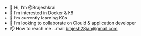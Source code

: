 - 👋 Hi, I’m @Brajeshkrai
- 👀 I’m interested in Docker & K8 
- 🌱 I’m currently learning K8s
- 💞️ I’m looking to collaborate on Clould & application developer
- 📫 How to reach me ...mail brajesh28jan@gmail.com

<!---
Brajeshkrai/Brajeshkrai is a ✨ special ✨ repository because its `README.md` (this file) appears on your GitHub profile.
You can click the Preview link to take a look at your changes.
--->
